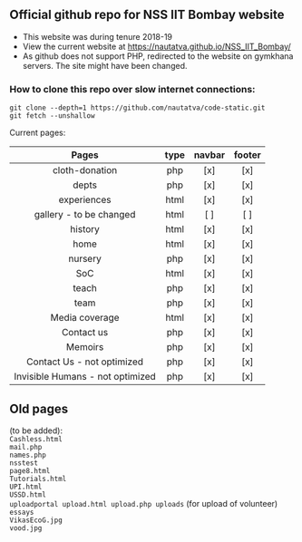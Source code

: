 ## Official github repo for NSS IIT Bombay website
- This website was during tenure 2018-19
- View the current website at https://nautatva.github.io/NSS_IIT_Bombay/
- As github does not support PHP, redirected to the website on gymkhana servers. The site might have been changed.

### How to clone this repo over slow internet connections:

`git clone --depth=1 https://github.com/nautatva/code-static.git`\
`git fetch --unshallow`

Current pages:

|              Pages               | type | navbar | footer |
| :------------------------------: | :--: | :----: | :----: |
|          cloth-donation          | php  |  [x]   |  [x]   |
|              depts               | php  |  [x]   |  [x]   |
|           experiences            | html |  [x]   |  [x]   |
|     gallery - to be changed      | html |  [ ]   |  [ ]   |
|             history              | html |  [x]   |  [x]   |
|               home               | html |  [x]   |  [x]   |
|             nursery              | php  |  [x]   |  [x]   |
|               SoC                | html |  [x]   |  [x]   |
|              teach               | php  |  [x]   |  [x]   |
|               team               | php  |  [x]   |  [x]   |
|          Media coverage          | html |  [x]   |  [x]   |
|            Contact us            | php  |  [x]   |  [x]   |
|             Memoirs              | php  |  [x]   |  [x]   |
|    Contact Us - not optimized    | php  |  [x]   |  [x]   |
| Invisible Humans - not optimized | php  |  [x]   |  [x]   |

## Old pages

(to be added):\
`Cashless.html`\
`mail.php`\
`names.php`\
`nsstest`\
`page8.html`\
`Tutorials.html`\
`UPI.html`\
`USSD.html`\
`uploadportal upload.html upload.php uploads` (for upload of volunteer)\
`essays`\
`VikasEcoG.jpg`\
`vood.jpg`
